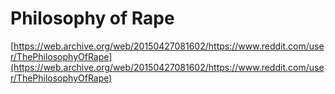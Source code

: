 # Philosophy of Rape

[https://web.archive.org/web/20150427081602/https://www.reddit.com/user/ThePhilosophyOfRape](https://web.archive.org/web/20150427081602/https://www.reddit.com/user/ThePhilosophyOfRape)